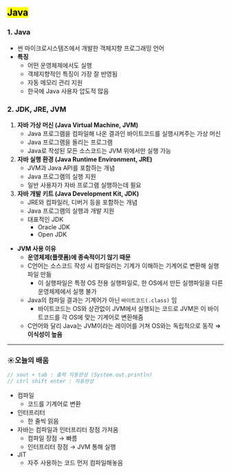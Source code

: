 ## <mark color="#fbc956">Java</mark>

### 1. Java

- 썬 마이크로시스템즈에서 개발한 객체지향 프로그래밍 언어
- **특징**
  - 어떤 운영체제에서도 실행
  - 객체지향적인 특징이 가장 잘 반영됨
  - 자동 메모리 관리 지원
  - 한국에 Java 사용자 압도적 많음

### 2. JDK, JRE, JVM

1. **자바 가상 머신 (Java Virtual Machine, JVM)**
   - Java 프로그램을 컴파일해 나온 결과인 바이트코드를 실행시켜주는 가상 머신
   - Java 프로그램을 돌리는 프로그램
   - Java로 작성된 모든 소스코드는 JVM 위에서만 실행 가능
2. **자바 실행 환경 (Java Runtime Environment, JRE)**
   - JVM과 Java API를 포함하는 개념
   - Java 프로그램의 실행 지원
   - 일반 사용자가 자바 프로그램 실행하는데 필요
3. **자바 개발 키트 (Java Development Kit, JDK)**
   - JRE와 컴파일러, 디버거 등을 포함하는 개념
   - Java 프로그램의 실행과 개발 지원
   - 대표적인 JDK
     - Oracle JDK
     - Open JDK

- **JVM 사용 이유**
  - **운영체제(플랫폼)에 종속적이기 않기 때문**
  - C언어는 소스코드 작성 시 컴파일러는 기계가 이해하는 기계어로 변환해 실행파일 만듦
    - 이 실행파일은 특정 OS 전용 실행파일로, 한 OS에서 만든 실행파일을 다른 운영체제에서 실행 불가
  - Java의 컴파일 결과는 기계어가 아닌 `바이트코드(.class)` 임
    - 바이트코드는 OS와 상관없이 JVM에서 실행되는 코드로 JVM은 이 바이트코드를 각 OS에 맞는 기계어로 변환해줌
  - C언어와 달리 Java는 JVM이라는 레이어를 거쳐 OS와는 독립적으로 동작
    ⇒ **이식성이 높음**

---

### ☀️오늘의 배움

```java
// sout + tab : 출력 자동완성 (System.out.println)
// ctrl shift enter : 자동완성
```

- 컴파일
  - 코드를 기계어로 변환
- 인터프리터
  - 한 줄씩 읽음
- 자바는 컴파일과 인터프리터 장점 가져옴
  - 컴파일 장점 → 빠름
  - 인터프리터 장점 → JVM 통해 실행
- JIT
  - 자주 사용하는 코드 먼저 컴파일해놓음
